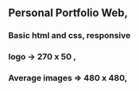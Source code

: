 ## Personal Portfolio Web,
### Basic html and css, responsive
### logo -> 270 x 50 ,
### Average images => 480 x 480,
